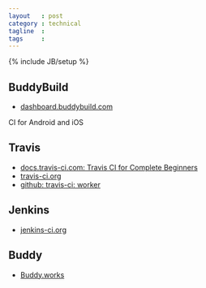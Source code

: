 ```yaml
---
layout   : post
category : technical
tagline  : 
tags     : 
---
```

{% include JB/setup %}


## BuddyBuild

- [dashboard.buddybuild.com](https://dashboard.buddybuild.com)

CI for Android and iOS


## Travis

- [docs.travis-ci.com: Travis CI for Complete Beginners](http://docs.travis-ci.com/user/for-beginners)
- [travis-ci.org](https://travis-ci.org)
- [github: travis-ci: worker](https://github.com/travis-ci/worker)


## Jenkins

- [jenkins-ci.org](https://jenkins-ci.org)


## Buddy

- [Buddy.works](https://buddy.works)
